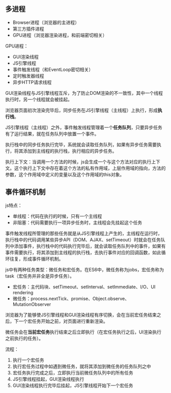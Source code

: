 ## 多进程
- Browser进程（浏览器的主进程）
- 第三方插件进程
- GPU进程（浏览器渲染进程，和前端密切相关）

GPU进程：
- GUI渲染线程
- JS引擎线程
- 事件触发线程（和EventLoop密切相关）
- 定时触发器线程
- 异步HTTP请求线程

GUI渲染线程与JS引擎线程互斥，为了防止DOM渲染的不一致性，其中一个线程执行时，另一个线程就会被挂起。

浏览器页面初次渲染完毕后，同步任务在JS引擎线程（主线程）上执行，形成**执行栈**。

JS引擎线程（主线程）之外，事件触发线程管理着一个**任务队列**，只要异步任务有了运行结果，就在任务队列中放置一个事件。

执行栈中的同步任务执行完毕，系统就会读取任务队列，如果有异步任务需要执行，将其添加到主线程的执行栈，执行相应的异步任务。

执行上下文：当调用一个方法的时候，js会生成一个与这个方法对应的执行上下文。这个执行上下文中存在着这个方法的私有作用域，上层作用域的指向，方法的参数，这个作用域中定义的变量以及这个作用域的this对象。

## 事件循环机制
js特点：
- 单线程：代码在执行的时候，只有一个主线程
- 非阻塞：代码需要执行一项异步任务时，主线程会先挂起这个任务

事件触发线程所管理的那些任务就是从JS引擎线程上产生的，主线程在运行时，执行栈中的代码调用某些异步API（DOM、AJAX、setTimeout）时就会在任务队列中添加事件，执行栈中的代码执行完毕后，就会读取任务队列中的事件，如果有事件需要执行，将其添加到主线程的执行栈，去执行事件对应的回调函数，如此循环往复，形成事件循环机制。

js中有两种任务类型：微任务和宏任务。在ES6中，微任务称为jobs，宏任务称为task（宏任务并非全是异步任务）。
- 宏任务：主代码块、setTimeout、setInterval、setImmediate、I/O、UI rendering
- 微任务：process.nextTick、promise、Object.observe、MutationObserver

浏览器为了能够使JS引擎线程和GUI渲染线程有序切换，会在当前宏任务结束之后，下一个宏任务开始之前，对页面进行重新渲染。

微任务会在**当前宏任务**执行结束之后立即执行（在宏任务执行之后，UI渲染执行之前执行的任务）。

流程：
1. 执行一个宏任务
2. 执行宏任务过程中如遇到微任务，就将其添加到微任务的任务队列之中
3. 宏任务执行完成之后，立即执行当前微任务队列中的所有任务
4. JS引擎线程挂起，GUI渲染线程执行
5. GUI渲染线程执行完毕后挂起，JS引擎线程开始下一个宏任务
